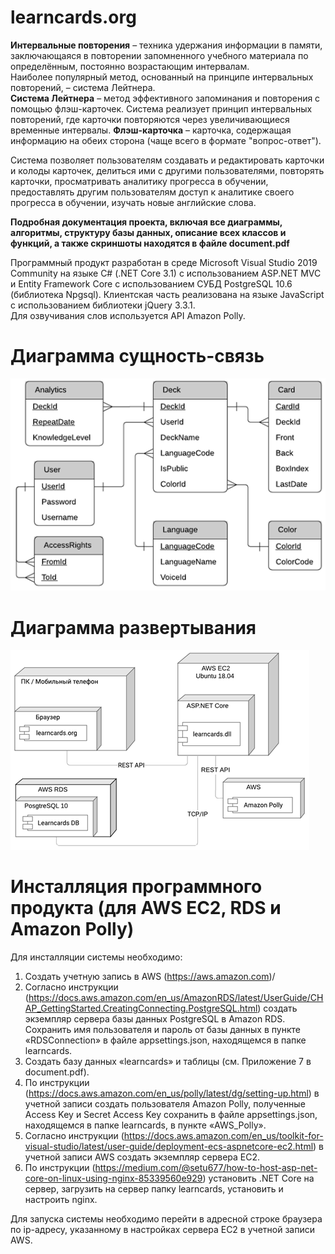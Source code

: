 # learncards.org

<strong>Интервальные повторения</strong> – техника удержания информации в памяти, заключающаяся в повторении запомненного учебного материала по определённым, постоянно возрастающим интервалам.<br>
Наиболее популярный метод, основанный на принципе интервальных повторений, – система Лейтнера.<br>
<strong>Система Лейтнера</strong> – метод эффективного запоминания и повторения с помощью флэш-карточек. Система реализует принцип интервальных повторений, где карточки повторяются через увеличивающиеся временные интервалы.
<strong>Флэш-карточка</strong> – карточка, содержащая информацию на обеих сторона (чаще всего в формате "вопрос-ответ"). 

Система позволяет пользователям создавать и редактировать карточки и колоды карточек, делиться ими с другими пользователями, повторять карточки, просматривать аналитику прогресса в обучении, предоставлять другим пользователям доступ к аналитике своего прогресса в обучении, изучать новые английские слова.

<strong>Подробная документация проекта, включая все диаграммы, алгоритмы, структуру базы данных, описание всех классов и функций, а также скриншоты находятся в файле document.pdf</strong> 

Программный продукт разработан в среде Microsoft Visual Studio 2019 Community на языке C# (.NET Core 3.1) с использованием ASP.NET MVC и Entity Framework Core с использованием СУБД PostgreSQL 10.6 (библиотека Npgsql). Клиентская часть реализована на языке JavaScript с использованием библиотеки jQuery 3.3.1.<br>
Для озвучивания слов используется API Amazon Polly.

# Диаграмма сущность-связь

![Alt text](EntityRelationship.png?raw=true "Диаграмма сущность-связь")

# Диаграмма развертывания

![Alt text](DeploymentDiagram.png?raw=true "Диаграмма развертывания")

# Инсталляция программного продукта (для AWS EC2, RDS и Amazon Polly)

Для инсталляции системы необходимо:
1.	Создать учетную запись в AWS (https://aws.amazon.com)/
2.	Согласно инструкции (https://docs.aws.amazon.com/en_us/AmazonRDS/latest/UserGuide/CHAP_GettingStarted.CreatingConnecting.PostgreSQL.html) создать экземпляр сервера базы данных PostgreSQL в Amazon RDS. Сохранить имя пользователя и пароль от базы данных в пункте «RDSConnection» в файле appsettings.json, находящемся в папке learncards.
3.	Создать базу данных «learncards» и таблицы (см. Приложение 7 в document.pdf).
4.	По инструкции (https://docs.aws.amazon.com/en_us/polly/latest/dg/setting-up.html) в учетной записи создать пользователя Amazon Polly, полученные Access Key и Secret Access Key сохранить в файле appsettings.json, находящемся в папке learncards, в пункте «AWS_Polly».
5.	Согласно инструкции (https://docs.aws.amazon.com/en_us/toolkit-for-visual-studio/latest/user-guide/deployment-ecs-aspnetcore-ec2.html) в учетной записи AWS создать экземпляр сервера EC2.
6.	По инструкции (https://medium.com/@setu677/how-to-host-asp-net-core-on-linux-using-nginx-85339560e929) установить .NET Core на сервер, загрузить на сервер папку learncards, установить и настроить nginx.

Для запуска системы необходимо перейти в адресной строке браузера по ip-адресу, указанному в настройках сервера EC2 в учетной записи AWS.

